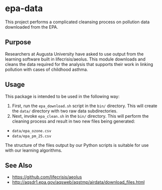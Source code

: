 # epa-data
This project performs a complicated cleansing process on pollution data
downloaded from the EPA.

## Purpose
Researchers at Augusta University have asked to use output from the learning
software built in lifecrisis/aeolus. This module downloads and cleans the
data required for the analysis that supports their work in linking pollution
with cases of childhood asthma.

## Usage
This package is intended to be used in the following way:

1. First, run the `epa_download.sh` script in the `bin/` directory. This
will create the `data/` directory with two raw data subdirectories.
2. Next, invoke `epa_clean.sh` in the `bin/` directory. This will perform
the cleaning process and result in two new files being generated:
  * `data/epa_ozone.csv`
  * `data/epa_pm_25.csv`  

The structure of the files output by our Python scripts is suitable for use
with our learning algorithms.

## See Also
* https://github.com/lifecrisis/aeolus
* http://aqsdr1.epa.gov/aqsweb/aqstmp/airdata/download_files.html
